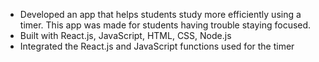 - Developed an app that helps students study more efficiently using a timer. This app was made for students having trouble staying focused. 
- Built with React.js, JavaScript, HTML, CSS, Node.js
- Integrated the React.js and JavaScript functions used for the timer

